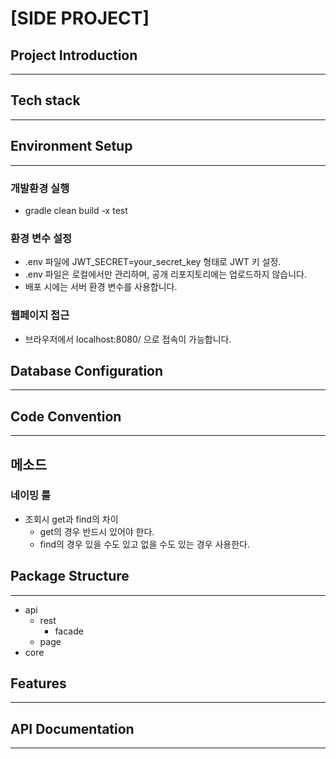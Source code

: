 # [SIDE PROJECT]

## Project Introduction
<hr>

## Tech stack
<hr>


## Environment Setup
<hr>

### 개발환경 실행

- gradle clean build -x test

### 환경 변수 설정 

- .env 파일에 JWT_SECRET=your_secret_key 형태로 JWT 키 설정.
- .env 파일은 로컬에서만 관리하며, 공개 리포지토리에는 업로드하지 않습니다.
- 배포 시에는 서버 환경 변수를 사용합니다.

### 웹페이지 접근 

- 브라우저에서 localhost:8080/ 으로 접속이 가능합니다. 

## Database Configuration
<hr>

## Code Convention
<hr>

## 메소드

### 네이밍 룰

- 조회시 get과 find의 차이 
  - get의 경우 반드시 있어야 한다.
  - find의 경우 있을 수도 있고 없을 수도 있는 경우 사용한다. 

## Package Structure
<hr>

- api 
  - rest
    - facade
  - page
- core

## Features
<hr>

## API Documentation
<hr>

